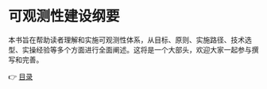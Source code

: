 # 可观测性建设纲要

本书旨在帮助读者理解和实施可观测性体系，从目标、原则、实施路径、技术选型、实操经验等多个方面进行全面阐述。这将是一个大部头，欢迎大家一起参与撰写和完善。

👉 [目录](zh/preface.md)